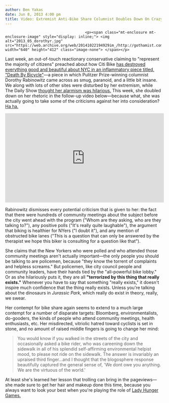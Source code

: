 ```yaml
---
author: Ben Yakas
date: Jun 8, 2013 4:00 pm
title: Video: Extremist Anti-Bike Share Columnist Doubles Down On Crazy Rhetoric
---
```


	
										<p><span class="mt-enclosure mt-enclosure-image" style="display: inline;"> <img alt="2013_05_dorothyr.jpg" src="https://web.archive.org/web/20141022194929im_/http://gothamist.com/attachments/byakas/2013_05_dorothyr.jpg" width="640" height="412" class="image-none"> </span></p>

<p>Last week, an out-of-touch reactionary conservative claiming to &quot;represent the majority of citizens&quot; preached about how Citi Bike <a href="https://web.archive.org/web/20141022194929/http://gothamist.com/2013/06/01/video_conservative_who_represents_m.php">has destroyed everything good and beautiful about NYC in an inflammatory piece titled, &quot;Death By Bicycle&quot;</a>&#x2014;a piece in which Pulitzer Prize-winning columnist Dorothy Rabinowitz came across as smug, paranoid, and a little bit insane. We along with lots of other sites were disturbed by her extremism, while The Daily Show <a href="https://web.archive.org/web/20141022194929/http://gothamist.com/2013/06/07/video_daily_show_takes_on_citi_bike.php">thought her alarmism was hilarious.</a> This week, she doubled down on her rhetoric in the follow-up video below&#x2014;because what, she was actually going to take some of the criticisms against her into consideration? <a href="https://web.archive.org/web/20141022194929/http://www.youtube.com/watch?v=pmY9pXAAoC8">Ha ha.</a> </p>

<center><iframe frameborder="0" scrolling="no" width="512" height="288" src="https://web.archive.org/web/20141022194929if_/http://live.wsj.com/public/page/embed-5FBFA551_0192_4FDB_B209_248E733E0083.html"></iframe></center>

<p>Rabinowitz dismisses every potential criticism that is given to her: the fact that there were hundreds of community meetings about the subject before the city went ahead with the program (&quot;Whom are they asking, who are they talking to?&quot;), any positive polls (&quot;It&apos;s really quite laughable&quot;), the argument that biking is healthier for NYers (&quot;I doubt it&quot;), and any mention of obstructed bike lanes (&quot;This is a question that can only be answered by the therapist we hope this biker is consulting for a question like that&quot;).</p>

<p>She claims that the New Yorkers who were polled and who attended those community meetings aren&apos;t actually important&#x2014;the only people you should be talking to are policemen, because &quot;they know the torrent of complaints and helpless screams.&quot; But policemen, like city council people and community leaders, have their hands tied by the &quot;all-powerful bike lobby.&quot; Or as she hilariously puts it, they are all <strong>&quot;terrorized by this thing that really exists.&quot;</strong> Whenever you have to say that something &quot;really exists,&quot; it doesn&apos;t inspire much confidence that the thing really exists. Unless you&apos;re talking about the dinosaurs in <em>Jurassic Park</em>, which really do exist in theory, really, we swear.</p>

<p>Her contempt for bike share again seems to extend to a much large contempt for a number of disparate targets: Bloomberg, environmentalists, do-gooders, the kinds of people who attend community meetings, health enthusiasts, etc. Her misdirected, vitriolic hatred toward cyclists is set in stone, and no amount of raised middle fingers is going to change her mind:</p>

<blockquote>You would know if you walked in the streets of the city and occasionally asked a bike rider, who was careening down the sidewalk in all of his splendid self-affirming environmental helpist mood, to please not ride on the sidewalk. The answer is invariably an upraised third finger...and I thought that the blogosphere response beautifully captured the general sense of, &apos;We dont owe you anything. We are the virtuous of the world.&apos;</blockquote>

<p>At least she&apos;s learned her lesson that trolling can bring in the pageviews&#x2014;she made sure to get her hair and makeup done this time, because you always want to look your best when you&apos;re playing the role of <a href="https://web.archive.org/web/20141022194929/http://gothamist.com/2013/06/07/video_daily_show_takes_on_citi_bike.php#photo-1">Lady Hunger Games.</a></p>					
										
									
				